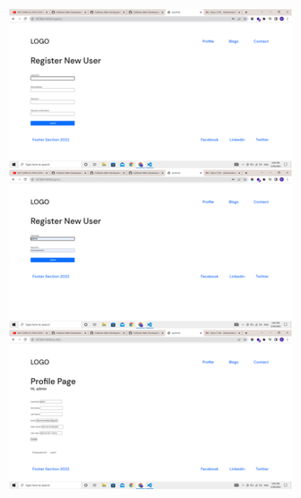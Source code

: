 <img src="/static/Assignment-img/register.png">
<img src="/static/Assignment-img/signin.png">
<img src="/static/Assignment-img/profile.png">
